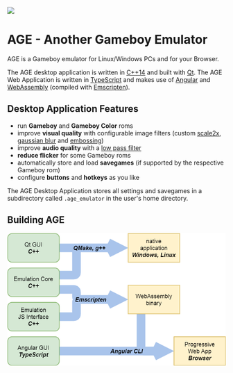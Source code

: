 ![](https://github.com/c-sp/AGE/workflows/age%20ci/badge.svg)

# AGE - Another Gameboy Emulator

AGE is a Gameboy emulator for Linux/Windows PCs and for your Browser.

The AGE desktop application is written in
[C++14](https://en.cppreference.com/w/cpp/14) and built with
[Qt](https://www.qt.io/).
The AGE Web Application is written in
[TypeScript](https://www.typescriptlang.org/) and makes use of
[Angular](https://angular.io) and
[WebAssembly](https://webassembly.org/)
(compiled with [Emscripten](https://emscripten.org)).


## Desktop Application Features

- run **Gameboy** and **Gameboy Color** roms
- improve **visual quality** with configurable image filters
    (custom [scale2x](https://www.scale2x.it/),
    [gaussian blur](https://en.wikipedia.org/wiki/Gaussian_blur)
    and [embossing](https://en.wikipedia.org/wiki/Image_embossing))
- improve **audio quality** with a
    [low pass filter](https://en.wikipedia.org/wiki/Low-pass_filter)
- **reduce flicker** for some Gameboy roms
- automatically store and load **savegames**
    (if supported by the respective Gameboy rom)
- configure **buttons** and **hotkeys** as you like

The AGE Desktop Application stores all settings and savegames in a subdirectory
called `.age_emulator` in the user's home directory.


## Building AGE

![AGE build](docs/age-build.png)
